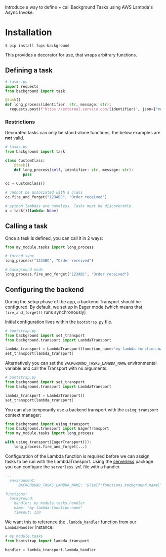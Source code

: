 Introduce a way to define + call Background Tasks using AWS Lambda's Async Invoke.

# Installation

```shell
$ pip install fops-background
```

This provides a decorator for use, that wraps arbitrary functions.

## Defining a task

```py
# tasks.py
import requests
from background import task

@task()
def long_process(identifier: str, message: str):
  requests.post(f"https://external.service.com/{identifier}", json={"message": message}).raise_for_status()
```

### Restrictions

Decorated tasks can only be stand-alone functions, the below examples are **not** valid.

```py
# tasks.py
from background import task

class CustomClass:
    @task()
    def long_process(self, identifier: str, message: str):
        pass
    
cc = CustomClass()

# cannot be associated with a class
cc.fire_and_forget("123ABC", "Order received")

# python lambdas are nameless. Tasks must be discoverable.
x = task()(lambda: None)
```

## Calling a task

Once a task is defined, you can call it in 2 ways:

```py
from my_module.tasks import long_process

# forced sync
long_process("123ABC", "Order received")

# background mode
long_process.fire_and_forget("123ABC", "Order received")
```

## Configuring the backend

During the setup phase of the app, a backend Transport should be configured.
By default, we set up in Eager mode (which means that `fire_and_forget()` runs synchronously)

Initial configuration lives within the `bootstrap.py` file.

```py
# bootstrap.py
from background import set_transport
from background.transport import LambdaTransport

lambda_transport = LambdaTransport(function_name='my-lambda-function-name')
set_transport(lambda_transport)
```

Alternatively you can set the `BACKGROUND_TASKS_LAMBDA_NAME` environmental variable
and call the Transport with no arguments:

```py
# bootstrap.py
from background import set_transport
from background.transport import LambdaTransport

lambda_transport = LambdaTransport()
set_transport(lambda_transport)
```

You can also temporarily use a backend transport with the `using_transport` context manager:

```py
from background import using_transport
from background.transport import EagerTransport
from my_module.tasks import long_process

with using_transport(EagerTransport()):
    long_process.fire_and_forget(...)
```

Configuration of the Lambda function is required before we can assign tasks to be run with the LambdaTransport.
Using the [serverless](https://www.serverless.com/framework/docs/getting-started/) package you can configure the
`serverless.yml` file with a handler.

```yaml
...
  environment:
      BACKGROUND_TASKS_LAMBDA_NAME: "${self:functions.background.name}"

functions:
  background:
    handler: my_module.tasks.handler
    name: "my-lambda-function-name"
    timeout: 120
```

We want this to reference the `.lambda_handler` function from our `LambdaHandler` instance:

```python
# my_module.tasks
from bootstrap import lambda_transport

handler = lambda_transport.lambda_handler
```
